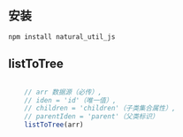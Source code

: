## 安装
```
npm install natural_util_js
```

## listToTree
``` js

    // arr 数据源（必传）, 
    // iden = 'id'（唯一值）, 
    // children = 'children'（子类集合属性）, 
    // parentIden = 'parent'（父类标识）
    listToTree(arr)
```